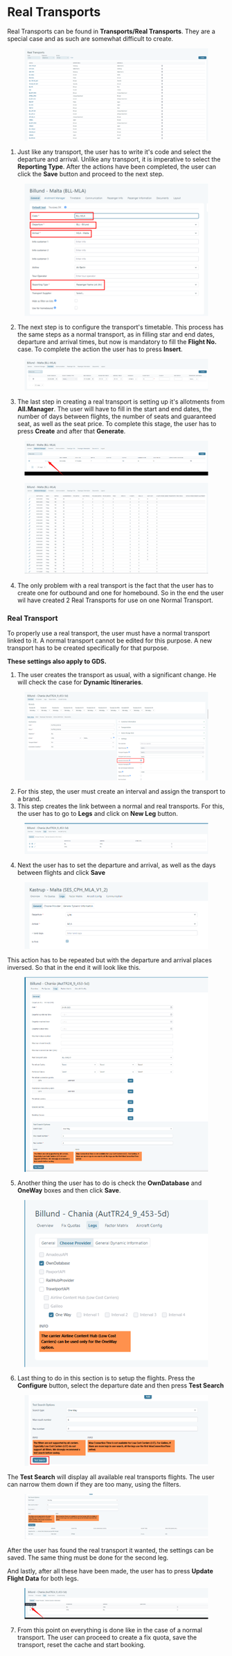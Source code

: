 # Real Transports

Real Transports can be found in **Transports/Real Transports**. They are a special case and as such are somewhat difficult to create.

<figure><img src="../.gitbook/assets/image (6) (1) (1) (3).png" alt=""><figcaption></figcaption></figure>

1. Just like any transport, the user has to write it's code and select the departure and arrival. Unlike any transport, it is imperative to select the **Reporting Type**. After the actions have been completed, the user can click the **Save** button and proceed to the next step.

<figure><img src="../.gitbook/assets/image (7) (1) (2).png" alt=""><figcaption></figcaption></figure>

2. The next step is to configure the transport's timetable. This process has the same steps as a normal transport, as in filling star and end dates, departure and arrival times, but now is mandatory to fill the **Flight No.** case. To complete the action the user has to press **Insert**.

<figure><img src="../.gitbook/assets/image (8) (1) (3).png" alt=""><figcaption></figcaption></figure>

3. The last step in creating a real transport is setting up it's allotments from **All.Manager**. The user will have to fill in the start and end dates, the number of days between flights, the number of seats and guaranteed seat, as well as the seat price. To complete this stage, the user has to press **Create** and after that **Generate**.

<figure><img src="../.gitbook/assets/image (10) (1) (3).png" alt=""><figcaption></figcaption></figure>

<figure><img src="../.gitbook/assets/image (11) (1).png" alt=""><figcaption></figcaption></figure>

4. The only problem with a real transport is the fact that the user has to create one for outbound and one for homebound. So in the end the user wil have created 2 Real Transports for use on one Normal Transport.

### Real Transport <a href="#real-transport" id="real-transport"></a>

To properly use a real transport, the user must have a normal transport linked to it. A normal transport cannot be edited for this purpose. A new transport has to be created specifically for that purpose.

**These settings also apply to GDS.**

1. The user creates the transport as usual, with a significant change. He will check the case for **Dynamic Itineraries**.

<figure><img src="../.gitbook/assets/image (12) (2).png" alt=""><figcaption></figcaption></figure>

2. For this step, the user must create an interval and assign the transport to a brand.
3. This step creates the link between a normal and real transports. For this, the user has to go to **Legs** and click on **New Leg** button.

<figure><img src="../.gitbook/assets/image (13) (2).png" alt=""><figcaption></figcaption></figure>

4. Next the user has to set the departure and arrival, as well as the days between flights and click **Save**

<figure><img src="../.gitbook/assets/image (125).png" alt=""><figcaption></figcaption></figure>

This action has to be repeated but with the departure and arrival places inversed. So that in the end it will look like this.

<figure><img src="../.gitbook/assets/image (14) (2).png" alt=""><figcaption></figcaption></figure>

5. Another thing the user has to do is check the **OwnDatabase** and **OneWay** boxes and then click **Save**.

<figure><img src="../.gitbook/assets/image (15) (2).png" alt=""><figcaption></figcaption></figure>

6. Last thing to do in this section is to setup the flights. Press the **Configure** button, select the departure date and then press **Test Search**

<figure><img src="../.gitbook/assets/image (129).png" alt=""><figcaption></figcaption></figure>

The **Test Search** will display all available real transports flights. The user can narrow them down if they are too many, using the filters.&#x20;

<figure><img src="../.gitbook/assets/image (16) (3).png" alt=""><figcaption></figcaption></figure>

After the user has found the real transport it wanted, the settings can be saved. The same thing must be done for the second leg.

And lastly, after all these have been made, the user has to press **Update Flight Data** for both legs.

<figure><img src="../.gitbook/assets/image (17) (2).png" alt=""><figcaption></figcaption></figure>

7. From this point on everything is done like in the case of a normal transport. The user can proceed to create a fix quota, save the transport, reset the cache and start booking.
